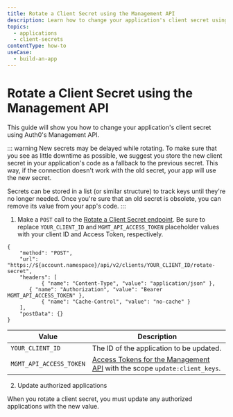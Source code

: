 ```yaml
---
title: Rotate a Client Secret using the Management API
description: Learn how to change your application's client secret using the Management API.
topics:
  - applications
  - client-secrets
contentType: how-to
useCase:
  - build-an-app
---
```


# Rotate a Client Secret using the Management API

This guide will show you how to change your application's client secret using Auth0's Management API.

::: warning 
New secrets may be delayed while rotating. To make sure that you see as little downtime as possible, we suggest you store the new client secret in your application's code as a fallback to the previous secret. This way, if the connection doesn't work with the old secret, your app will use the new secret.

Secrets can be stored in a list (or similar structure) to track keys until they're no longer needed. Once you're sure that an old secret is obsolete, you can remove its value from your app's code.
:::

1. Make a `POST` call to the [Rotate a Client Secret endpoint](/api/management/v2#!/Clients/post_rotate_secret). Be sure to replace `YOUR_CLIENT_ID` and `MGMT_API_ACCESS_TOKEN` placeholder values with your client ID and Access Token, respectively.

```har
{
	"method": "POST",
	"url": "https://${account.namespace}/api/v2/clients/YOUR_CLIENT_ID/rotate-secret",
	"headers": [
    	   { "name": "Content-Type", "value": "application/json" },
   	   { "name": "Authorization", "value": "Bearer MGMT_API_ACCESS_TOKEN" },
    	   { "name": "Cache-Control", "value": "no-cache" }
	],
	"postData": {}
}
```

| Value | Description |
| - | - |
| `YOUR_CLIENT_ID` | Τhe ID of the application to be updated. |
| `MGMT_API_ACCESS_TOKEN` | [Access Tokens for the Management API](/api/management/v2/tokens) with the scope `update:client_keys`. |

2. Update authorized applications

When you rotate a client secret, you must update any authorized applications with the new value. 
